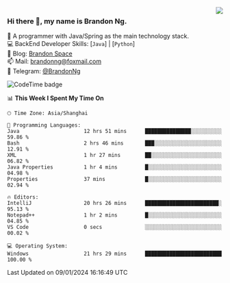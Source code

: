 <img  align="right" src="https://github-readme-stats-brandon0824.vercel.app/api/top-langs/?username=brandon0824&layout=compact">

### Hi there 👋, my name is Brandon Ng.

🌱 A programmer with Java/Spring as the main technology stack.  
💻 BackEnd Developer Skills: [`Java`] | [`Python`]  
📝 Blog: [Brandon Space](https://brandonng.tech)  
📫 Mail: brandonng@foxmail.com  
📰 Telegram: [@BrandonNg](https://t.me/BrandonNg24)  

![CodeTime badge](https://img.shields.io/endpoint?style=flat-square&url=https%3A%2F%2Fapi.codetime.dev%2Fshield%3Fid%3D128%26project%3D%26in%3D604800000)

<!--START_SECTION:waka-->
📊 **This Week I Spent My Time On** 

```text
🕑︎ Time Zone: Asia/Shanghai

💬 Programming Languages: 
Java                     12 hrs 51 mins      ███████████████░░░░░░░░░░   59.86 % 
Bash                     2 hrs 46 mins       ███░░░░░░░░░░░░░░░░░░░░░░   12.91 % 
XML                      1 hr 27 mins        ██░░░░░░░░░░░░░░░░░░░░░░░   06.82 % 
Java Properties          1 hr 4 mins         █░░░░░░░░░░░░░░░░░░░░░░░░   04.98 % 
Properties               37 mins             █░░░░░░░░░░░░░░░░░░░░░░░░   02.94 % 

🔥 Editors: 
IntelliJ                 20 hrs 26 mins      ████████████████████████░   95.13 % 
Notepad++                1 hr 2 mins         █░░░░░░░░░░░░░░░░░░░░░░░░   04.85 % 
VS Code                  0 secs              ░░░░░░░░░░░░░░░░░░░░░░░░░   00.02 % 

💻 Operating System: 
Windows                  21 hrs 29 mins      █████████████████████████   100.00 % 
```


 Last Updated on 09/01/2024 16:16:49 UTC
<!--END_SECTION:waka-->
